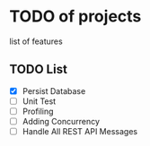 # TODO of projects
list of features

## TODO List

- [x] Persist Database
- [ ] Unit Test
- [ ] Profiling
- [ ] Adding Concurrency
- [ ] Handle All REST API Messages
